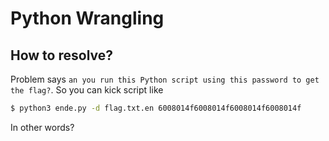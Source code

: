 # Python Wrangling

## How to resolve?

Problem says `an you run this Python script using this password to get the flag?`.
So you can kick script like

````bash
$ python3 ende.py -d flag.txt.en 6008014f6008014f6008014f6008014f
````

In other words?